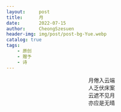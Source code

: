 ```yaml
---
layout:     post
title:      月
date:       2022-07-15
author:     CheongSzesuen
header-img: img/post/post-bg-Yue.webp
catalog: true
tags:
    - 原创
    - 赠予
    - 诗
---
```

<center>月倦入云端</center>
<center>人乏伏床案</center>
<center>云遮不见月</center>
<center>亦应是无晴</center>